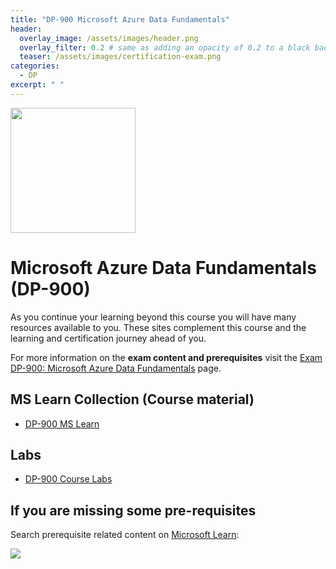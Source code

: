 ```yaml
---
title: "DP-900 Microsoft Azure Data Fundamentals"
header:
  overlay_image: /assets/images/header.png
  overlay_filter: 0.2 # same as adding an opacity of 0.2 to a black background
  teaser: /assets/images/certification-exam.png
categories:
  - DP
excerpt: " "
---
```

<img src="../../assets/images/certification-exam.png" width="200" height="200">

# Microsoft Azure Data Fundamentals (DP-900)

As you continue your learning beyond this course you will have many resources available to you. These sites complement this course and the learning and certification journey ahead of you.

For more information on the **exam content and prerequisites** visit the [Exam DP-900: Microsoft Azure Data Fundamentals](https://docs.microsoft.com/en-us/learn/certifications/exams/dp-900) page.

## MS Learn Collection (Course material)
- [DP-900 MS Learn](https://aka.ms/courseDP-900)

## Labs
- [DP-900 Course Labs](https://aka.ms/dp900labs)

## If you are missing some pre-requisites
Search prerequisite related content on [Microsoft Learn](https://docs.microsoft.com/en-us/learn/browse/):

<img src="../../assets/images/learn-search.png">